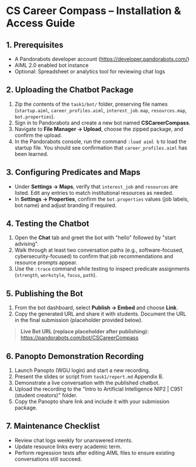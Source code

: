# CS Career Compass – Installation & Access Guide

## 1. Prerequisites
- A Pandorabots developer account (https://developer.pandorabots.com/)
- AIML 2.0 enabled bot instance
- Optional: Spreadsheet or analytics tool for reviewing chat logs

## 2. Uploading the Chatbot Package
1. Zip the contents of the `task1/bot/` folder, preserving file names (`startup.aiml`, `career_profiles.aiml`, `interest_job.map`, `resources.map`, `bot.properties`).
2. Sign in to Pandorabots and create a new bot named **CSCareerCompass**.
3. Navigate to **File Manager → Upload**, choose the zipped package, and confirm the upload.
4. In the Pandorabots console, run the command `:load aiml b` to load the startup file. You should see confirmation that `career_profiles.aiml` has been learned.

## 3. Configuring Predicates and Maps
- Under **Settings → Maps**, verify that `interest_job` and `resources` are listed. Edit any entries to match institutional resources as needed.
- In **Settings → Properties**, confirm the `bot.properties` values (job labels, bot name) and adjust branding if required.

## 4. Testing the Chatbot
1. Open the **Chat** tab and greet the bot with "hello" followed by "start advising".
2. Walk through at least two conversation paths (e.g., software-focused, cybersecurity-focused) to confirm that job recommendations and resource prompts appear.
3. Use the `:trace` command while testing to inspect predicate assignments (`strength`, `workstyle`, `focus`, `path`).

## 5. Publishing the Bot
1. From the bot dashboard, select **Publish → Embed** and choose **Link**.
2. Copy the generated URL and share it with students. Document the URL in the final submission (placeholder provided below).

> **Live Bot URL (replace placeholder after publishing):** https://pandorabots.com/bot/CSCareerCompass

## 6. Panopto Demonstration Recording
1. Launch Panopto (WGU login) and start a new recording.
2. Present the slides or script from `task1/report.md` Appendix B.
3. Demonstrate a live conversation with the published chatbot.
4. Upload the recording to the "Intro to Artificial Intelligence NIP2 | C951 (student creators)" folder.
5. Copy the Panopto share link and include it with your submission package.

## 7. Maintenance Checklist
- Review chat logs weekly for unanswered intents.
- Update resource links every academic term.
- Perform regression tests after editing AIML files to ensure existing conversations still succeed.
